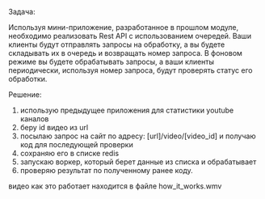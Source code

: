 Задача:

Используя мини-приложение, разработанное в прошлом модуле, необходимо реализовать Rest API с использованием очередей. Ваши клиенты будут отправлять запросы на обработку, а вы будете складывать их в очередь и возвращать номер запроса. В фоновом режиме вы будете обрабатывать запросы, а ваши клиенты периодически, используя номер запроса, будут проверять статус его обработки.

Решение:

1) использую предыдущее приложения для статистики youtube каналов
2) беру id видео из url
3) посылаю запрос на сайт по адресу: [url]/video/[video_id] и получаю код для последующей проверки
4) сохраняю его в списке redis
5) запускаю воркер, который берет данные из списка и обрабатывает
6) проверяю результат по полученному ранее коду.

видео как это работает находится в файле how_it_works.wmv


  
